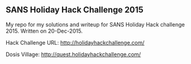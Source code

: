 SANS Holiday Hack Challenge 2015
--------------------------------
My repo for my solutions and writeup for SANS Holiday Hack challenge 2015. Written on 20-Dec-2015.

Hack Challenge URL: http://holidayhackchallenge.com/

Dosis Village: http://quest.holidayhackchallenge.com/
